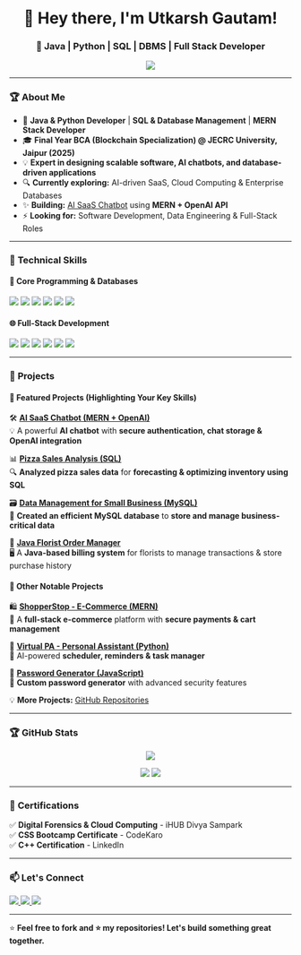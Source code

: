 <!--## Hi there 👋-->

<!--
**Utkarshgaut/Utkarshgaut** is a ✨ _special_ ✨ repository because its `README.md` (this file) appears on your GitHub profile.

Here are some ideas to get you started:

- 🔭 I’m currently working on ...
- 🌱 I’m currently learning ...
- 👯 I’m looking to collaborate on ...
- 🤔 I’m looking for help with ...
- 💬 Ask me about ...
- 📫 How to reach me: ...
- 😄 Pronouns: ...
- ⚡ Fun fact: ...



<h1 align="center">👋 Hey there, I'm Utkarsh Gautam!</h1>
<h3 align="center">🚀 Java Developer | MERN Stack | Blockchain Enthusiast</h3>

<p align="center">
  <img src="https://readme-typing-svg.demolab.com?font=Fira+Code&pause=1000&center=true&vCenter=true&width=500&lines=Software+Developer+%7C+Problem+Solver;Java+Developer+%7C+MERN+Stack+%7C+Blockchain;Passionate+about+Building+Scalable+Apps" />
</p>

---

### 🏆 **About Me**
- 💼 **Java Developer** | **MERN Stack Developer**
- 🎓 **Final Year BCA (Blockchain Specialization) @ JECRC University, Jaipur (2025)**
- 💡 **Passionate about scalable software, AI, and full-stack development**
- 🔍 Currently exploring **high-performance backend architectures & AI-driven SaaS applications**
- ✨ **Building:** [AI SaaS Chatbot](https://github.com/UtkarshGautam/AI-SaaS-Chatbot) using **MERN + OpenAI API**
- ⚡ **Looking for:** Java Development Roles | Full-Stack Internships

---

### 🚀 **Tech Stack**
<p align="left">
  <img src="https://img.shields.io/badge/Java-ED8B00?style=for-the-badge&logo=openjdk&logoColor=white" />
  <img src="https://img.shields.io/badge/TypeScript-007ACC?style=for-the-badge&logo=typescript&logoColor=white" />
  <img src="https://img.shields.io/badge/Node.js-339933?style=for-the-badge&logo=node.js&logoColor=white" />
  <img src="https://img.shields.io/badge/React-61DAFB?style=for-the-badge&logo=react&logoColor=white" />
  <img src="https://img.shields.io/badge/MongoDB-4EA94B?style=for-the-badge&logo=mongodb&logoColor=white" />
  <img src="https://img.shields.io/badge/Express.js-000000?style=for-the-badge&logo=express&logoColor=white" />
  <img src="https://img.shields.io/badge/Git-F05032?style=for-the-badge&logo=git&logoColor=white" />
  <img src="https://img.shields.io/badge/Postman-FF6C37?style=for-the-badge&logo=postman&logoColor=white" />
  <img src="https://img.shields.io/badge/Blockchain-121D33?style=for-the-badge&logo=ethereum&logoColor=white" />
</p>

---

### 📌 **Projects**
🔹 **[AI SaaS Chatbot (MERN + OpenAI)](https://github.com/UtkarshGautam/AI-SaaS-Chatbot)**  
&nbsp;&nbsp;&nbsp;&nbsp;🛠️ Scalable chatbot with **JWT authentication, MongoDB chat history, and OpenAI integration**  

🔹 **[ShopperStop (E-commerce MERN App)](https://github.com/UtkarshGautam/ShopperStop)**  
&nbsp;&nbsp;&nbsp;&nbsp;🛍️ Full-stack e-commerce site with **secure login & order management**  

🔹 **[Virtual PA (AI Assistant)](https://github.com/UtkarshGautam/Virtual-PA)**  
&nbsp;&nbsp;&nbsp;&nbsp;🤖 AI-powered assistant for **automating tasks and reminders**  

🔹 **[Password Generator (JS App)](https://github.com/UtkarshGautam/Password-Generator)**  
&nbsp;&nbsp;&nbsp;&nbsp;🔐 Secure password generator with **custom length & complexity options**  

💡 **More Projects:** [GitHub Repositories](https://github.com/UtkarshGautam?tab=repositories)

---

### 🏆 **GitHub Stats**
<p align="center">
  <img src="https://github-readme-streak-stats.herokuapp.com?user=UtkarshGautam&theme=radical&hide_border=true" />
</p>

<p align="center">
  <img src="https://github-readme-stats.vercel.app/api?username=UtkarshGautam&show_icons=true&theme=radical&hide_border=true" />
  <img src="https://github-readme-stats.vercel.app/api/top-langs/?username=UtkarshGautam&layout=compact&theme=radical&hide_border=true" />
</p>

---

### 📫 **Let's Connect**
<p align="left">
  <a href="https://www.linkedin.com/in/utkarshgautam/" target="_blank">
    <img src="https://img.shields.io/badge/LinkedIn-0077B5?style=for-the-badge&logo=linkedin&logoColor=white" />
  </a>
  <a href="mailto:utkarshgautam.dev@gmail.com">
    <img src="https://img.shields.io/badge/Email-D14836?style=for-the-badge&logo=gmail&logoColor=white" />
  </a>
  <a href="https://github.com/UtkarshGautam" target="_blank">
    <img src="https://img.shields.io/badge/GitHub-100000?style=for-the-badge&logo=github&logoColor=white" />
  </a>
</p>

---

⭐ **Feel free to fork and ⭐ my repositories! Let's build something great together.**
-->
<h1 align="center">👋 Hey there, I'm Utkarsh Gautam!</h1>
<h3 align="center">🚀 Java | Python | SQL | DBMS | Full Stack Developer</h3>

<p align="center">
  <img src="https://readme-typing-svg.demolab.com?font=Fira+Code&pause=1000&center=true&vCenter=true&width=500&lines=Software+Developer+%7C+Problem+Solver;Java+%7C+Python+%7C+SQL+%7C+MERN+Stack;Database+Management+%7C+Computer+Networks+%7C+AI+%7C+Blockchain;Passionate+about+Cloud+%7C+Security+%7C+Scalability" />
</p>

---

### 🏆 **About Me**
- 💼 **Java & Python Developer** | **SQL & Database Management** | **MERN Stack Developer**
- 🎓 **Final Year BCA (Blockchain Specialization) @ JECRC University, Jaipur (2025)**
- 💡 **Expert in designing scalable software, AI chatbots, and database-driven applications**
- 🔍 **Currently exploring:** AI-driven SaaS, Cloud Computing & Enterprise Databases  
- ✨ **Building:** [AI SaaS Chatbot](https://github.com/UtkarshGautam/AI-SaaS-Chatbot) using **MERN + OpenAI API**
- ⚡ **Looking for:** Software Development, Data Engineering & Full-Stack Roles  

---

### 🚀 **Technical Skills**
#### **🌟 Core Programming & Databases**
<p align="left">
  <img src="https://img.shields.io/badge/Java-ED8B00?style=for-the-badge&logo=openjdk&logoColor=white" />
  <img src="https://img.shields.io/badge/Python-3776AB?style=for-the-badge&logo=python&logoColor=white" />
  <img src="https://img.shields.io/badge/SQL-4479A1?style=for-the-badge&logo=mysql&logoColor=white" />
  <img src="https://img.shields.io/badge/C++-00599C?style=for-the-badge&logo=c%2B%2B&logoColor=white" />
  <img src="https://img.shields.io/badge/DBMS-003B57?style=for-the-badge&logo=postgresql&logoColor=white" />
  <img src="https://img.shields.io/badge/Computer_Networks-FF4500?style=for-the-badge&logo=cisco&logoColor=white" />
</p>

#### **🌐 Full-Stack Development**
<p align="left">
  <img src="https://img.shields.io/badge/Node.js-339933?style=for-the-badge&logo=node.js&logoColor=white" />
  <img src="https://img.shields.io/badge/React-61DAFB?style=for-the-badge&logo=react&logoColor=white" />
  <img src="https://img.shields.io/badge/Express.js-000000?style=for-the-badge&logo=express&logoColor=white" />
  <img src="https://img.shields.io/badge/MongoDB-4EA94B?style=for-the-badge&logo=mongodb&logoColor=white" />
  <img src="https://img.shields.io/badge/TypeScript-007ACC?style=for-the-badge&logo=typescript&logoColor=white" />
  <img src="https://img.shields.io/badge/Postman-FF6C37?style=for-the-badge&logo=postman&logoColor=white" />
</p>

---

### 📌 **Projects**
#### 🔹 **Featured Projects (Highlighting Your Key Skills)**
🛠️ **[AI SaaS Chatbot (MERN + OpenAI)](https://github.com/UtkarshGautam/AI-SaaS-Chatbot)**  
💡 A powerful **AI chatbot** with **secure authentication, chat storage & OpenAI integration**  

📊 **[Pizza Sales Analysis (SQL)](https://github.com/UtkarshGautam/Pizza-Sales-Analysis)**  
🔍 **Analyzed pizza sales data** for **forecasting & optimizing inventory using SQL**  

🗃️ **[Data Management for Small Business (MySQL)](https://github.com/UtkarshGautam/Small-Business-DBMS)**  
📂 **Created an efficient MySQL database** to **store and manage business-critical data**  

💐 **[Java Florist Order Manager](https://github.com/UtkarshGautam/Java-Florist-Manager)**  
🖥️ A **Java-based billing system** for florists to manage transactions & store purchase history  

#### 🔹 **Other Notable Projects**
🛍️ **[ShopperStop - E-Commerce (MERN)](https://github.com/UtkarshGautam/ShopperStop)**  
🛒 A **full-stack e-commerce** platform with **secure payments & cart management**  

📅 **[Virtual PA - Personal Assistant (Python)](https://github.com/UtkarshGautam/Virtual-PA)**  
📌 AI-powered **scheduler, reminders & task manager**  

🔑 **[Password Generator (JavaScript)](https://github.com/UtkarshGautam/Password-Generator)**  
🔐 **Custom password generator** with advanced security features  

💡 **More Projects:** [GitHub Repositories](https://github.com/UtkarshGautam?tab=repositories)

---

### 🏆 **GitHub Stats**
<p align="center">
  <img src="https://github-readme-streak-stats.herokuapp.com?user=UtkarshGautam&theme=radical&hide_border=true" />
</p>

<p align="center">
  <img src="https://github-readme-stats.vercel.app/api?username=UtkarshGautam&show_icons=true&theme=radical&hide_border=true" />
  <img src="https://github-readme-stats.vercel.app/api/top-langs/?username=UtkarshGautam&layout=compact&theme=radical&hide_border=true" />
</p>

---

### 📜 **Certifications**
✅ **Digital Forensics & Cloud Computing** - iHUB Divya Sampark  
✅ **CSS Bootcamp Certificate** - CodeKaro  
✅ **C++ Certification** - LinkedIn  

---

### 📫 **Let's Connect**
<p align="left">
  <a href="https://www.linkedin.com/in/utkarshgautam-985942246" target="_blank">
    <img src="https://img.shields.io/badge/LinkedIn-0077B5?style=for-the-badge&logo=linkedin&logoColor=white" />
  </a>
  <a href="mailto:utkarshgaut2005@gmail.com">
    <img src="https://img.shields.io/badge/Email-D14836?style=for-the-badge&logo=gmail&logoColor=white" />
  </a>
  <a href="https://github.com/UtkarshGautam" target="_blank">
    <img src="https://img.shields.io/badge/GitHub-100000?style=for-the-badge&logo=github&logoColor=white" />
  </a>
</p>

---

⭐ **Feel free to fork and ⭐ my repositories! Let's build something great together.**
